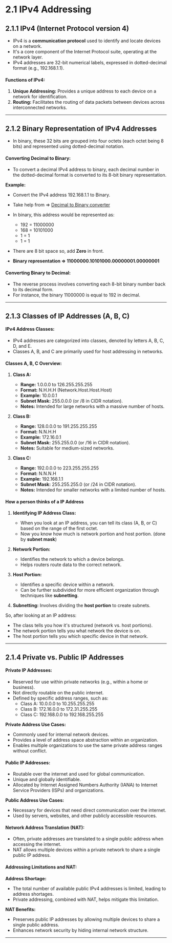 # 2.1 IPv4 Addressing

## 2.1.1 IPv4 (Internet Protocol version 4)

- IPv4 is a **communication protocol** used to identify and locate devices on a network.
- It's a core component of the Internet Protocol suite, operating at the network layer.
- IPv4 addresses are 32-bit numerical labels, expressed in dotted-decimal format (e.g., 192.168.1.1).

#### **Functions of IPv4:**

1.  **Unique Addressing:** Provides a unique address to each device on a network for identification.
2.  **Routing:** Facilitates the routing of data packets between devices across interconnected networks.

---

## 2.1.2 Binary Representation of IPv4 Addresses

- In binary, these 32 bits are grouped into four octets (each octet being 8 bits) and represented using dotted-decimal notation.

#### Converting Decimal to Binary:

- To convert a decimal IPv4 address to binary, each decimal number in the dotted-decimal format is converted to its 8-bit binary representation.

**Example:**

- Convert the IPv4 address 192.168.1.1 to Binary.
- Take help from => [Decimal to Binary converter](https://www.rapidtables.com/convert/number/decimal-to-binary.html)
- In binary, this address would be represented as:

  - 192 = 11000000
  - 168 = 10101000
  - 1 = 1
  - 1 = 1

- There are 8 bit space so, add **Zero** in front.
- **Binary representation => 11000000.10101000.00000001.00000001**

#### Converting Binary to Decimal:

- The reverse process involves converting each 8-bit binary number back to its decimal form.
- For instance, the binary 11000000 is equal to 192 in decimal.

---

## 2.1.3 Classes of IP Addresses (A, B, C)

#### IPv4 Address Classes:

- IPv4 addresses are categorized into classes, denoted by letters A, B, C, D, and E.
- Classes A, B, and C are primarily used for host addressing in networks.

#### Classes A, B, C Overview:

1.  **Class A:**

    - **Range:** 1.0.0.0 to 126.255.255.255
    - **Format:** N.H.H.H (Network.Host.Host.Host)
    - **Example:** 10.0.0.1
    - **Subnet Mask:** 255.0.0.0 (or /8 in CIDR notation).
    - **Notes:** Intended for large networks with a massive number of hosts.

2.  **Class B:**

    - **Range:** 128.0.0.0 to 191.255.255.255
    - **Format:** N.N.H.H
    - **Example:** 172.16.0.1
    - **Subnet Mask:** 255.255.0.0 (or /16 in CIDR notation).
    - **Notes:** Suitable for medium-sized networks.

3.  **Class C:**

    - **Range:** 192.0.0.0 to 223.255.255.255
    - **Format:** N.N.N.H
    - **Example:** 192.168.1.1
    - **Subnet Mask:** 255.255.255.0 (or /24 in CIDR notation).
    - **Notes:** Intended for smaller networks with a limited number of hosts.

#### How a person thinks of a IP Address

1.  **Identifying IP Address Class:**

    - When you look at an IP address, you can tell its class (A, B, or C) based on the range of the first octet.
    - Now you know how much is network portion and host portion. (done by **subnet mask**)

2.  **Network Portion:**

    - Identifies the network to which a device belongs.
    - Helps routers route data to the correct network.

3.  **Host Portion:**

    - Identifies a specific device within a network.
    - Can be further subdivided for more efficient organization through techniques like **subnetting**.

4.  **Subnetting:** Involves dividing the **host portion** to create subnets.

So, after looking at an IP address:

- The class tells you how it's structured (network vs. host portions).
- The network portion tells you what network the device is on.
- The host portion tells you which specific device in that network.

---

## 2.1.4 Private vs. Public IP Addresses

#### Private IP Addresses:

- Reserved for use within private networks (e.g., within a home or business).
- Not directly routable on the public internet.
- Defined by specific address ranges, such as:
  - Class A: 10.0.0.0 to 10.255.255.255
  - Class B: 172.16.0.0 to 172.31.255.255
  - Class C: 192.168.0.0 to 192.168.255.255

**Private Address Use Cases:**

- Commonly used for internal network devices.
- Provides a level of address space abstraction within an organization.
- Enables multiple organizations to use the same private address ranges without conflict.

#### Public IP Addresses:

- Routable over the internet and used for global communication.
- Unique and globally identifiable.
- Allocated by Internet Assigned Numbers Authority (IANA) to Internet Service Providers (ISPs) and organizations.

**Public Address Use Cases:**

- Necessary for devices that need direct communication over the internet.
- Used by servers, websites, and other publicly accessible resources.

#### Network Address Translation (NAT):

- Often, private addresses are translated to a single public address when accessing the internet.
- NAT allows multiple devices within a private network to share a single public IP address.

#### Addressing Limitations and NAT:

**Address Shortage:**

- The total number of available public IPv4 addresses is limited, leading to address shortages.
- Private addressing, combined with NAT, helps mitigate this limitation.

**NAT Benefits:**

- Preserves public IP addresses by allowing multiple devices to share a single public address.
- Enhances network security by hiding internal network structure.

---
